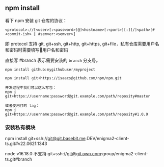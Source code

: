 
## npm install
看下 npm 安装 git 仓库的协议：

`<protocol>://[<user>[:<password>]@]<hostname>[:<port>][:][/]<path>[#<commit-ish> | #semver:<semver>]`

即 protocol 支持 git, git+ssh, git+http, git+https, git+file，私有仓库需要用户名和密码时需要填写用户名和密码

直接写 #branch 表示需要安装的 `branch` 分支号。

```
npm install github:mygithubuser/myproject

npm install git+https://isaacs@github.com/npm/npm.git

开发过程中我们可以这么写包：
npm i git+https://username:password@git.example.com/path/reposity#master

或者使用打的 tag：
npm i git+https://username:password@git.example.com/path/reposity#1.0.0

```


### 安装私有模块

npm install git+ssh://git@git.basebit.me:DEV/enigma2-client-ts.git#v22.0621.1343


node v16.18.0 不支持 git+ssh://git@git.own.com:group/enigma2-client-ts.git#branch





